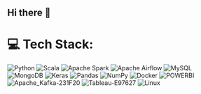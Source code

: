 ## Hi there 👋

<!--
**DaniMonsalve/DaniMonsalve** is a ✨ _special_ ✨ repository because its `README.md` (this file) appears on your GitHub profile.

Here are some ideas to get you started:

- 🔭 I’m currently working on ...
- 🌱 I’m currently learning ...
- 👯 I’m looking to collaborate on ...
- 🤔 I’m looking for help with ...
- 💬 Ask me about ...
- 📫 How to reach me: ...
- 😄 Pronouns: ...
- ⚡ Fun fact: ...
-->


# 💻 Tech Stack:
![Python](https://img.shields.io/badge/python-3670A0?style=flat&logo=python&logoColor=ffdd54) ![Scala](https://img.shields.io/badge/scala-%23DC322F.svg?style=flat&logo=scala&logoColor=white) ![Apache Spark](https://img.shields.io/badge/Apache%20Spark-FDEE21?style=flat&logo=apachespark&logoColor=black) ![Apache Airflow](https://img.shields.io/badge/Apache%20Airflow-017CEE?style=flat&logo=Apache%20Airflow&logoColor=white) ![MySQL](https://img.shields.io/badge/mysql-4479A1.svg?style=flat&logo=mysql&logoColor=white) ![MongoDB](https://img.shields.io/badge/MongoDB-%234ea94b.svg?style=flat&logo=mongodb&logoColor=white) ![Keras](https://img.shields.io/badge/Keras-%23D00000.svg?style=flat&logo=Keras&logoColor=white) ![Pandas](https://github.com/user-attachments/assets/38d6bdf2-f270-42eb-a937-95ff9fd59cad) ![NumPy](https://img.shields.io/badge/numpy-%23013243.svg?style=flat&logo=numpy&logoColor=white) ![Docker](https://img.shields.io/badge/docker-%230db7ed.svg?style=flat&logo=docker&logoColor=white) ![POWERBI](https://github.com/user-attachments/assets/284473fd-5912-40ba-84b3-92bf6393b7c5) ![Apache_Kafka-231F20](https://github.com/user-attachments/assets/b9007b35-b9b4-469f-a9e3-bc0ef4df0307) ![Tableau-E97627](https://github.com/user-attachments/assets/5b99ab8a-7b35-4ae2-90ff-44ffeeb9af38) ![Linux](https://img.shields.io/badge/Linux-FCC624?style=for-the-badge&logo=linux&logoColor=black)


<!-- Proudly created with GPRM ( https://gprm.itsvg.in ) -->

